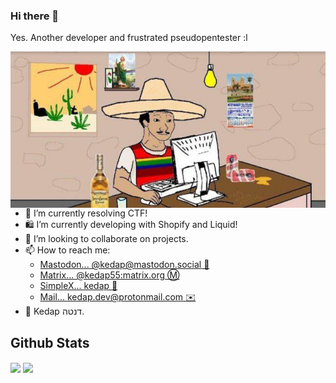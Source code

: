 ### Hi there 👋

Yes. Another developer and frustrated pseudopentester :l

<img align="left" src="https://raw.githubusercontent.com/Kedap/Kedap/master/img/me.jpg" alt="me" height="250">

- 🔭 I’m currently resolving CTF!
- 🛍️ I’m currently developing with Shopify and Liquid!
- 👯 I’m looking to collaborate on projects.
- 📫 How to reach me:
  - [Mastodon... @kedap@mastodon.social 🐘](https://mastodon.social/@kedap)
  - [Matrix... @kedap55:matrix.org :m:](https://matrix.to/#/@kedap55:matrix.org)
  - [SimpleX... kedap 💬](https://simplex.chat/contact#/?v=2-7&smp=smp%3A%2F%2FN_McQS3F9TGoh4ER0QstUf55kGnNSd-wXfNPZ7HukcM%3D%40smp19.simplex.im%2FpivTE6IAj3E5NW_xKxBT8tXPDUiBc9sk%23%2F%3Fv%3D1-3%26dh%3DMCowBQYDK2VuAyEAWCb_bma5Gi0-HrG3AitQicNWN7ZKxU9vyawb4HT6xEk%253D%26srv%3Di53bbtoqhlc365k6kxzwdp5w3cdt433s7bwh3y32rcbml2vztiyyz5id.onion)
  - [Mail... kedap.dev@protonmail.com ✉️](mail:dxhqezk@hi2.in)
- 👤 Kedap דנטה.

## Github Stats

<img align="center" src="https://github-readme-stats.vercel.app/api/top-langs/?username=kedap&theme=gruvbox" />
<img align="center" src="https://github-readme-stats.vercel.app/api/?username=kedap&theme=gruvbox" />
